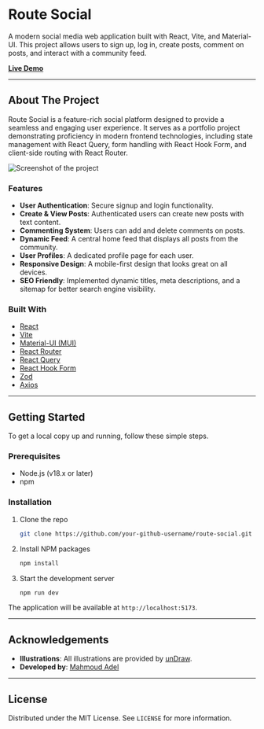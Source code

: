 # Route Social

A modern social media web application built with React, Vite, and Material-UI. This project allows users to sign up, log in, create posts, comment on posts, and interact with a community feed.

**[Live Demo](https://your-vercel-deployment-link.vercel.app)** <!-- TODO: Add your Vercel deployment link here -->

---

## About The Project

Route Social is a feature-rich social platform designed to provide a seamless and engaging user experience. It serves as a portfolio project demonstrating proficiency in modern frontend technologies, including state management with React Query, form handling with React Hook Form, and client-side routing with React Router.

![Screenshot of the project](./public/screenshot-2025-08-30.png)

### Features

- **User Authentication**: Secure signup and login functionality.
- **Create & View Posts**: Authenticated users can create new posts with text content.
- **Commenting System**: Users can add and delete comments on posts.
- **Dynamic Feed**: A central home feed that displays all posts from the community.
- **User Profiles**: A dedicated profile page for each user.
- **Responsive Design**: A mobile-first design that looks great on all devices.
- **SEO Friendly**: Implemented dynamic titles, meta descriptions, and a sitemap for better search engine visibility.

### Built With

- [React](https://reactjs.org/)
- [Vite](https://vitejs.dev/)
- [Material-UI (MUI)](https://mui.com/)
- [React Router](https://reactrouter.com/)
- [React Query](https://tanstack.com/query/v5)
- [React Hook Form](https://react-hook-form.com/)
- [Zod](https://zod.dev/)
- [Axios](https://axios-http.com/)

---

## Getting Started

To get a local copy up and running, follow these simple steps.

### Prerequisites

- Node.js (v18.x or later)
- npm

### Installation

1. Clone the repo
   ```sh
   git clone https://github.com/your-github-username/route-social.git
   ```
2. Install NPM packages
   ```sh
   npm install
   ```
3. Start the development server
   ```sh
   npm run dev
   ```

The application will be available at `http://localhost:5173`.

---

## Acknowledgements

- **Illustrations**: All illustrations are provided by [unDraw](https://undraw.co/).
- **Developed by**: [Mahmoud Adel](https://github.com/MahmoudAdel1112) <!-- TODO: Add your name and link -->

---

## License

Distributed under the MIT License. See `LICENSE` for more information.
